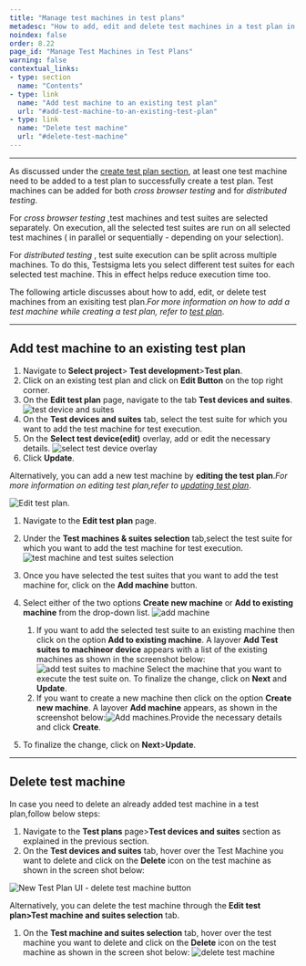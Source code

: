 ```yaml
---
title: "Manage test machines in test plans"
metadesc: "How to add, edit and delete test machines in a test plan in Testsigma."
noindex: false
order: 8.22
page_id: "Manage Test Machines in Test Plans"
warning: false
contextual_links:
- type: section
  name: "Contents" 
- type: link
  name: "Add test machine to an existing test plan"
  url: "#add-test-machine-to-an-existing-test-plan"
- type: link
  name: "Delete test machine"
  url: "#delete-test-machine"
---
```


---

As discussed under the [create test plan section](https://testsigma.com/docs/test-management/test-plans/overview/#steps-to-create-a-test-plan), at least one test machine need to be added to a test plan to successfully create a test plan. Test machines can be added for both *cross browser testing* and for *distributed testing*.

For *cross browser testing* ,test machines and test suites are selected separately. On execution, all the selected test suites are run on all selected test machines ( in parallel or sequentially - depending on your selection).


For *distributed testing* , test suite execution can be split across multiple machines. To do this, Testsigma lets you select different test suites for each selected test machine. This in effect helps reduce execution time too.

The following article discusses about how to add, edit, or delete test machines from an exisiting test plan.*For more information on how to add a test machine while creating a test plan, refer to [test plan](https://testsigma.com/docs/test-management/test-plans/overview/)*.

---

## **Add test machine to an existing test plan**

1. Navigate to **Select project**> **Test development**>**Test plan**.
2. Click on an existing test plan and click on **Edit Button** on the top right corner.
3. On the **Edit test plan** page, navigate to the tab **Test devices and suites**.
![test device and suites](https://s3.amazonaws.com/static-docs.testsigma.com/new_images/test-management/test-plans/overview/test_devices_test_suites.png)
4. On the **Test devices and suites** tab, select the test suite for which you want to add the test machine for test execution.
5. On the **Select test device(edit)** overlay, add or edit the necessary details.
![select test device overlay](https://s3.amazonaws.com/static-docs.testsigma.com/new_images/test-management/test-plans/overview/select_test_device_edit.png)
6. Click **Update**.





Alternatively, you can add a new test machine by **editing the test plan**.*For more information on editing test plan,refer to [updating test plan](https://testsigma.com/docs/test-management/test-plans/overview/#edit-test-plan)*.

![Edit test plan](https://s3.amazonaws.com/static-docs.testsigma.com/new_images/test-management/test-plans/overview/add_or_edit_test_machine.png).

1. Navigate to the **Edit test plan** page.
2. Under the **Test machines & suites selection** tab,select the test suite for which you want to add the test machine for test execution.
![test machine and test suites selection](https://s3.amazonaws.com/static-docs.testsigma.com/new_images/test-management/test-plans/overview/edit_machine_edit_test_plan.png)
3. Once you have selected the test suites that you want to add the test machine for, click on the  **Add machine** button.

4. Select either of the two options **Create new machine** or **Add to existing machine** from the drop-down list. 
![add machine](https://s3.amazonaws.com/static-docs.testsigma.com/new_images/test-management/test-plans/overview/add_machine_edit_machine_details.png) 

   1. If you want to add the selected test suite to an existing machine then click on the option **Add to existing machine**. A layover **Add Test suites to machineor device** appears with a list of the existing machines as shown in the screenshot below:
![add test suites to machine](https://s3.amazonaws.com/static-docs.testsigma.com/new_images/test-management/test-plans/overview/add_test_suites_machine_or_device.png)
    Select the machine that you want to execute the test suite on. To finalize the change, click on **Next** and **Update**.
   2.  If you want to create a new machine then click on the option **Create new machine**. A layover **Add machine** appears, as shown in the screenshot below:![Add machines](https://s3.amazonaws.com/static-docs.testsigma.com/new_images/test-management/test-plans/overview/add_machine.png).Provide the necessary details and click **Create**.
5. To finalize the change, click on **Next**>**Update**.

---

## **Delete test machine**

In case you need to delete an already added test machine in a test plan,follow below steps:

1. Navigate to the **Test plans** page>**Test devices and suites** section as explained in the previous section.
2. On the **Test devices and suites** tab, hover over the Test Machine you want to delete and click on the **Delete** icon on the test machine as shown in the screen shot below:

![New Test Plan UI - delete test machine button](https://s3.amazonaws.com/static-docs.testsigma.com/new_images/test-management/test-plans/overview/delete_test_machine.png)


Alternatively, you can delete the test machine through the **Edit test plan>Test machine and suites selection** tab.

1. On the **Test machine and suites selection** tab, hover over the test machine you want to delete and click on the **Delete** icon on the test machine as shown in the screen shot below:
![delete test machine](https://s3.amazonaws.com/static-docs.testsigma.com/new_images/test-management/test-plans/overview/delete_test_machine2.png)

